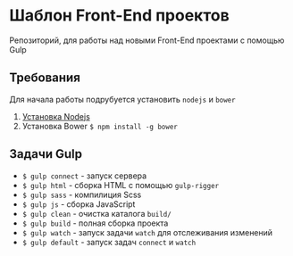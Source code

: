 # Шаблон Front-End проектов
Репозиторий, для работы над новыми Front-End проектами с помощью Gulp
## Требования
Для начала работы подрубуется установить `nodejs` и `bower`

 1. [Установка Nodejs](https://nodejs.org/en "Установка Node.js")
 2. Установка Bower `$ npm install -g bower`

## Задачи Gulp
 - `$ gulp connect` - запуск сервера
 - `$ gulp html` - сборка HTML с помощью `gulp-rigger`
 - `$ gulp sass` - компилиция Scss
 - `$ gulp js` - сборка JavaScript
 - `$ gulp clean` - очистка каталога `build/`
 - `$ gulp build` - полная сборка проекта
 - `$ gulp watch` - запуск задачи `watch` для отслеживания изменений
 - `$ gulp default` - запуск задач `connect` и `watch`
